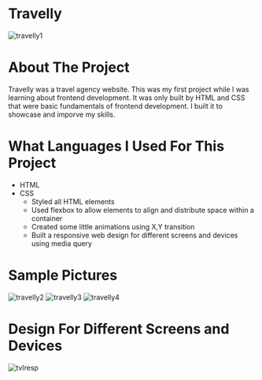 # Travelly
![travelly1](https://user-images.githubusercontent.com/89916459/146689955-256277e2-b523-482d-bfd6-f71818749bea.png)

# About The Project
Travelly was a travel agency website. This was my first project while I was learning about frontend development. It was only built by HTML and CSS that were basic fundamentals of frontend development. I built it to showcase and imporve my skills.

# What Languages I Used For This Project
* HTML
* CSS
  * Styled all HTML elements
  * Used flexbox to allow elements to align and distribute space within a container
  * Created some little animations using X,Y transition
  * Built a responsive web design for different screens and devices using media query
  
# Sample Pictures

![travelly2](https://user-images.githubusercontent.com/89916459/146691764-258721cb-1e43-4a4e-8fcf-0d0e715448fc.png)
![travelly3](https://user-images.githubusercontent.com/89916459/146691765-cf8f515d-ea68-4ac6-9c5b-1a53e0eb6c4c.png)
![travelly4](https://user-images.githubusercontent.com/89916459/146690017-7a9d72be-c4f5-45a4-90a4-da8217201e76.png)

# Design For Different Screens and Devices

![tvlresp](https://user-images.githubusercontent.com/89916459/147293679-1e4bd0f9-4b06-4153-987e-7d7235e13162.PNG)

